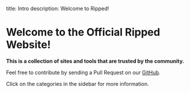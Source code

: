 title: Intro
description: Welcome to Ripped!

# Welcome to the Official Ripped Website!
**This is a collection of sites and tools that are trusted by the community.**

Feel free to contribute by sending a Pull Request on our [GitHub](https://github.com/rippedpiracy/rippedpiracy.github.io/).

Click on the categories in the sidebar for more information.

